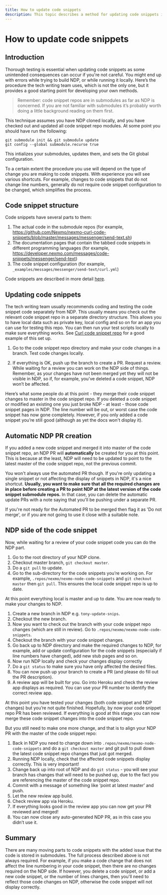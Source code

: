 ```yaml
---
title: How to update code snippets
description: This topic describes a method for updating code snippets in GitHub
---
```


# How to update code snippets

## Introduction

Thorough testing is essential when updating code snippets as some unintended consequences can occur if you're not careful. You might end up with errors while trying to build NDP, or while running it locally. Here’s the procedure the tech writing team uses, which is not the only one, but it provides a good starting point for developing your own methods.

> Remember: code snippet repos are in submodules as far as NDP is concerned. If you are not familiar with submodules it’s probably worth doing a little background reading on them first.

This technique assumes you have NDP cloned locally, and you have checked out and updated all code snippet repo modules. At some point you should have run the following:

```shell
git submodule init && git submodule update
git config --global submodule.recurse true
```

This intializes your submodules, updates them, and sets the Git global configuration.

To a certain extent the procedure you use will depend on the type of change you are making to code snippets. With experience you will see various shortcuts. For example, changes to code snippets that do not change line numbers, generally do not require code snippet configuration to be changed, which simplifies the process.

## Code snippet structure

Code snippets have several parts to them:

1. The actual code in the submodule repos (for example, https://github.com/Nexmo/nexmo-curl-code-snippets/blob/master/messages/messenger/send-text.sh)
2. The documentation pages that contain the tabbed code snippets in different programming languages (for example, https://developer.nexmo.com/messages/code-snippets/messenger/send-text)
3. The code snippet configuration (for example, `_examples/messages/messenger/send-text/curl.yml`)

Code snippets are described in more detail [here](/contribute/structure/guides/code-snippets).

## Updating code snippets

The tech writing team usually recommends coding and testing the code snippet code separately from NDP. This usually means you check out the relevant code snippet repo in a separate directory structure. This allows you to have local data such as private key, local config and so on for an app you can use for testing this repo. You can then run your test scripts locally to make sure everything works. See [Curl code snippet repo](https://github.com/Nexmo/nexmo-curl-code-snippets) for a good example of this set up.

1. Go to the code snippet repo directory and make your code changes in a branch. Test code changes locally.

2. If everything is OK, push up the branch to create a PR. Request a review. While waiting for a review you can work on the NDP side of things. Remember, as your changes have not been merged yet they will not be visible in  NDP, so if, for example, you’ve deleted a code snippet, NDP won’t be affected.

Here’s what some people do at this point - they merge their code snippet changes to master in the code snippet repo. If you deleted a code snippet or modified an existing one you just broke NDP - at least - those code snippet pages in NDP. The line number will be out, or worst case the code snippet has now gone completely. However, if you only added a code snippet you’re still good (although as yet the docs won't display it).

## Automatic NDP PR creation

If you added a new code snippet and merged it into master of the code snippet repo, an NDP PR will **automatically** be created for you at this point. This is because at the least, NDP will need to be updated to point to the latest master of the code snippet repo, not the previous commit.

You won't always use the automated PR though. If you're only updating a single snippet or not affecting the display of snippets in NDP, it's a nice shortcut. **Usually, you want to make sure that all the required changes are in place before creating a PR to point NDP at the latest version of the code snippet submodule repos.** In that case, you can delete the automatic update PRs with a note saying that you'll be pushing under a separate PR. 

If you're not ready for the Automated PR to be merged then flag it as 'Do not merge', or if you are not going to use it close with a suitable note.

## NDP side of the code snippet

Now, while waiting for a review of your code snippet code you can do the NDP part.

1. Go to the root directory of your NDP clone.
2. Checkout master branch, `git checkout master`.
3. Do a `git pull` to update.
4. Go to the sub-directory for the code snippets you’re working on. For example, `.repos/nexmo/nexmo-node-code-snippets` and `git checkout master` then `git pull`. This ensures the local code snippet repo is up to date.

At this point everything local is master and up to date. You are now ready to make your changes to NDP.

1. Create a new branch in NDP e.g. `tony-update-snips`.
2. Checkout the new branch.
3. Now you want to check out the branch with your code snippet repo changes (which are still in review). Go to `.repos/nexmo/nexmo-node-code-snippets`.
4. Checkout the branch with your code snippet changes.
5. Go back up to NDP directory and make the required changes to NDP, for example, add or update configuration for the code snippets (especially if line numbers have changed), add new stub pages and so on.
6. Now run NDP locally and check your changes display correctly
7. Do a `git status` to make sure you have only affected the desired files.
8. You can now push up your branch to create a PR (and please do fill out the PR description).
9. A review app will be built for you. Go into Heroku and check the review app displays as required. You can use your PR number to identify the correct review app.

At this point you have tested your changes (both code snippet and NDP changes) but you’re not quite finished. Hopefully, by now your code snippet repo PR has been reviewed. If everything is good at this stage you can now merge these code snippet changes into the code snippet repo.

But you still need to make one more change, and that is to align your NDP PR with the master of the code snippet repo:

1. Back in NDP you need to change down into `.repos/nexmo/nexmo-node-code-snippets` and do a `git checkout master` and git pull to pull down the latest code snippet repo changes that just got merged.
2. Running NDP locally, check that the affected code snippets display correctly. This is very important!
3. Change back up into root of NDP and do `git status` - you will see your branch has changes that will need to be pushed up, due to the fact you are referencing the master of the code snippet repo.
4. Commit with a message of something like ‘point at latest master’ and push.
5. Let the new review app build.
6. Check review app via Heroku.
7. If everything looks good in the review app you can now get your PR reviewed and merged!
8. You can now close any auto-generated NDP PR, as in this case you didn’t use it.

## Summary

There are many moving parts to code snippets with the added issue that the code is stored in submodules. The full process described above is not always required. For example, if you make a code change that does not affect the line numbering in your code snippet, then there are no changes required on the NDP side. If however, you delete a code snippet, or add a new code snippet, or the number of lines changes, then you'll need to reflect those code changes on NDP, otherwise the code snippet will not display correctly.
